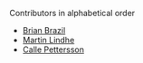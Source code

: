 Contributors in alphabetical order

* [Brian Brazil](https://github.com/brian-brazil)
* [Martin Lindhe](https://github.com/martinlindhe)
* [Calle Pettersson](https://github.com/carlpett)
